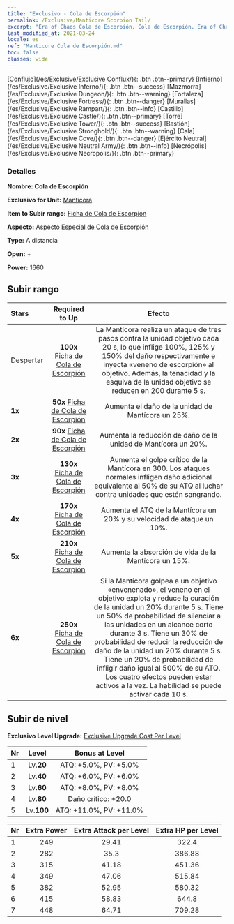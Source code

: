 ```yaml
---
title: "Exclusivo - Cola de Escorpión"
permalink: /Exclusive/Manticore Scorpion Tail/
excerpt: "Era of Chaos Cola de Escorpión. Cola de Escorpión. Era of Chaos Exclusivo Cola de Escorpión. Mantícora Exclusivo."
last_modified_at: 2021-03-24
locale: es
ref: "Manticore Cola de Escorpión.md"
toc: false
classes: wide
---
```

 [Conflujo](/es/Exclusive/Exclusive Conflux/){: .btn .btn--primary} [Infierno](/es/Exclusive/Exclusive Inferno/){: .btn .btn--success} [Mazmorra](/es/Exclusive/Exclusive Dungeon/){: .btn .btn--warning} [Fortaleza](/es/Exclusive/Exclusive Fortress/){: .btn .btn--danger} [Murallas](/es/Exclusive/Exclusive Rampart/){: .btn .btn--info} [Castillo](/es/Exclusive/Exclusive Castle/){: .btn .btn--primary} [Torre](/es/Exclusive/Exclusive Tower/){: .btn .btn--success} [Bastión](/es/Exclusive/Exclusive Stronghold/){: .btn .btn--warning} [Cala](/es/Exclusive/Exclusive Cove/){: .btn .btn--danger} [Ejército Neutral](/es/Exclusive/Exclusive Neutral Army/){: .btn .btn--info} [Necrópolis](/es/Exclusive/Exclusive Necropolis/){: .btn .btn--primary} 

### Detalles
 **Nombre: Cola de Escorpión** 

 **Exclusivo for Unit:** [Mantícora](/es/units/Manticore/) 

 **Item to Subir rango:** [Ficha de Cola de Escorpión](/es/Items/con_992/)

 **Aspecto:** [Aspecto Especial de Cola de Escorpión](/es/Items/con_660/)

 **Type:** A distancia

 **Open:** +

 **Power:** 1660

## Subir rango

  |     Stars    |  Required to Up | Efecto |
  |:-------------|:---------------:|:---------------:|
  |  Despertar  | **100x** [Ficha de Cola de Escorpión](/es/Items/con_992/) | <Scorpion Raid> La Mantícora realiza un ataque de tres pasos contra la unidad objetivo cada 20 s, lo que inflige 100%, 125% y 150% del daño respectivamente e inyecta «veneno de escorpión» al objetivo. Además, la tenacidad y la esquiva de la unidad objetivo se reducen en 200 durante 5 s. |
  | **1x** <i class="fas fa-star"/> | **50x** [Ficha de Cola de Escorpión](/es/Items/con_992/) | Aumenta el daño de la unidad de Mantícora un 25%. |
  | **2x** <i class="fas fa-star"/> | **90x** [Ficha de Cola de Escorpión](/es/Items/con_992/) | Aumenta la reducción de daño de la unidad de Mantícora un 20%. |
  | **3x** <i class="fas fa-star"/> | **130x** [Ficha de Cola de Escorpión](/es/Items/con_992/) | Aumenta el golpe crítico de la Mantícora en 300. Los ataques normales infligen daño adicional equivalente al 50% de su ATQ al luchar contra unidades que estén sangrando. |
  | **4x** <i class="fas fa-star"/> | **170x** [Ficha de Cola de Escorpión](/es/Items/con_992/) | Aumenta el ATQ de la Mantícora un 20% y su velocidad de ataque un 10%. |
  | **5x** <i class="fas fa-star"/> | **210x** [Ficha de Cola de Escorpión](/es/Items/con_992/) | Aumenta la absorción de vida de la Mantícora un 15%. |
  | **6x** <i class="fas fa-star"/> | **250x** [Ficha de Cola de Escorpión](/es/Items/con_992/) | <Poison Burst> Si la Mantícora golpea a un objetivo «envenenado», el veneno en el objetivo explota y reduce la curación de la unidad un 20% durante 5 s. Tiene un 50% de probabilidad de silenciar a las unidades en un alcance corto durante 3 s. Tiene un 30% de probabilidad de reducir la reducción de daño de la unidad un 20% durante 5 s. Tiene un 20% de probabilidad de infligir daño igual al 500% de su ATQ. Los cuatro efectos pueden estar activos a la vez. La habilidad se puede activar cada 10 s. |


## Subir de nivel
 **Exclusivo Level Upgrade:** [Exclusive Upgrade Cost Per Level](/Exclusive/ExclusiveUpgradeCostPerLevel/)

  |  Nr  |   Level  | Bonus at Level |
  |:-----|:--------:|:--------------:|
  | 1 | Lv.**20** | ATQ: +5.0%, PV: +5.0% |
  | 2 | Lv.**40** | ATQ: +6.0%, PV: +6.0% |
  | 3 | Lv.**60** | ATQ: +8.0%, PV: +8.0% |
  | 4 | Lv.**80** | Daño crítico: +20.0 |
  | 5 | Lv.**100** | ATQ: +11.0%, PV: +11.0% |


  |  Nr  |  Extra Power | Extra Attack per Level | Extra HP per Level |
  |:-----|:--------:|:--------:|:--------:|
  | 1 | 249 | 29.41 | 322.4 |
  | 2 | 282 | 35.3 | 386.88 |
  | 3 | 315 | 41.18 | 451.36 |
  | 4 | 349 | 47.06 | 515.84 |
  | 5 | 382 | 52.95 | 580.32 |
  | 6 | 415 | 58.83 | 644.8 |
  | 7 | 448 | 64.71 | 709.28 |


